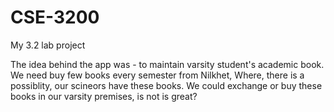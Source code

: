 # CSE-3200
My 3.2 lab project

The idea behind the app was - to maintain varsity student's academic book. We need buy few books every semester from Nilkhet, Where, there is a possiblity, our scineors have these books. We could exchange or buy these books in our varsity premises, is not is great?
